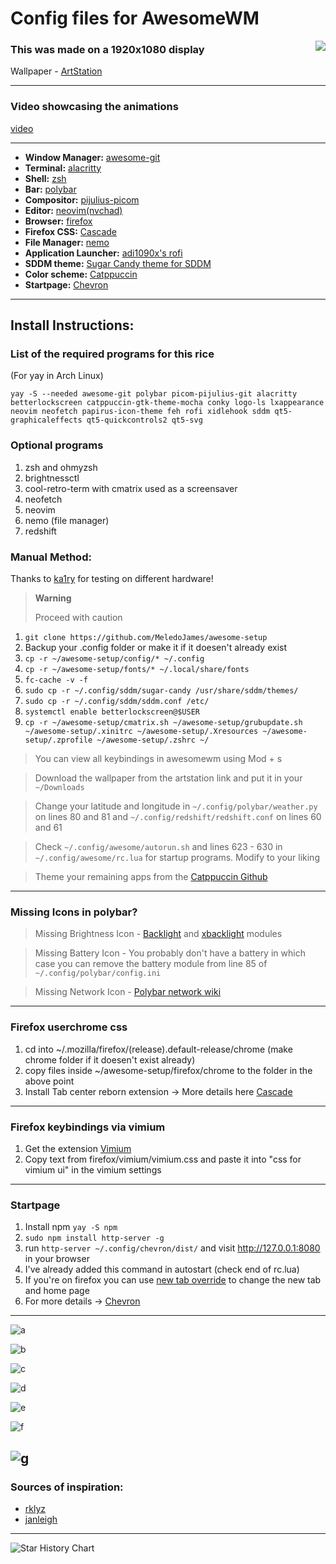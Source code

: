 # Config files for AwesomeWM

<img src="https://img.shields.io/github/stars/MeledoJames/awesome-setup?color=b4befe&labelColor=1e1e2e&style=for-the-badge" align="right" />

### This was made on a 1920x1080 display 

Wallpaper - [ArtStation](https://www.artstation.com/artwork/4Xa124)

---

### Video showcasing the animations

[video](/images/theone.mp4)

---

- **Window Manager:** [awesome-git](https://github.com/awesomeWM/awesome)
- **Terminal:** [alacritty](https://github.com/alacritty/alacritty)
- **Shell:** [zsh](https://www.zsh.org/)
- **Bar:** [polybar](https://github.com/polybar/polybar)
- **Compositor:** [pijulius-picom](https://github.com/pijulius/picom)
- **Editor:** [neovim(nvchad)](https://github.com/NvChad/NvChad)
- **Browser:** [firefox](https://www.mozilla.org/en-US/firefox)
- **Firefox CSS:** [Cascade](https://github.com/andreasgrafen/cascade)
- **File Manager:** [nemo](https://github.com/linuxmint/nemo)
- **Application Launcher:** [adi1090x's rofi](https://github.com/adi1090x/rofi)
- **SDDM theme:** [Sugar Candy theme for SDDM](https://www.opendesktop.org/p/1312658/)
- **Color scheme:** [Catppuccin](https://github.com/catppuccin/catppuccin)
- **Startpage:** [Chevron](https://github.com/kholmogorov27/chevron)

---

## Install Instructions:

### List of the required programs for this rice

(For yay in Arch Linux)

```
yay -S --needed awesome-git polybar picom-pijulius-git alacritty betterlockscreen catppuccin-gtk-theme-mocha conky logo-ls lxappearance neovim neofetch papirus-icon-theme feh rofi xidlehook sddm qt5-graphicaleffects qt5-quickcontrols2 qt5-svg
```

### Optional programs

1. zsh and ohmyzsh
2. brightnessctl
3. cool-retro-term with cmatrix used as a screensaver
4. neofetch
5. neovim
6. nemo (file manager)
7. redshift

### Manual Method:

Thanks to [ka1ry](https://github.com/ka1ry) for testing on different hardware!

> **Warning**
>
>Proceed with caution

1. ``` git clone https://github.com/MeledoJames/awesome-setup ```
2. Backup your .config folder or make it if it doesen't already exist
3. ``` cp -r ~/awesome-setup/config/* ~/.config ```
4. ``` cp -r ~/awesome-setup/fonts/* ~/.local/share/fonts ```
5. ``` fc-cache -v -f ```
6. ``` sudo cp -r ~/.config/sddm/sugar-candy /usr/share/sddm/themes/ ```
7. ``` sudo cp -r ~/.config/sddm/sddm.conf /etc/ ```
8. ``` systemctl enable betterlockscreen@$USER ```
9. ``` cp -r ~/awesome-setup/cmatrix.sh ~/awesome-setup/grubupdate.sh ~/awesome-setup/.xinitrc ~/awesome-setup/.Xresources ~/awesome-setup/.zprofile ~/awesome-setup/.zshrc ~/ ```

> You can view all keybindings in awesomewm using Mod + s

> Download the wallpaper from the artstation link and put it in your ``` ~/Downloads ```

> Change your latitude and longitude in ``` ~/.config/polybar/weather.py ``` on lines 80 and 81 and ``` ~/.config/redshift/redshift.conf ``` on lines 60 and 61

> Check ``` ~/.config/awesome/autorun.sh ``` and lines 623 - 630 in ``` ~/.config/awesome/rc.lua ``` for startup programs. Modify to your liking

> Theme your remaining apps from the [Catppuccin Github](https://github.com/catppuccin/catppuccin)

---

### Missing Icons in polybar?

> Missing Brightness Icon - [Backlight](https://github.com/polybar/polybar/wiki/Module:-backlight) and [xbacklight](https://github.com/polybar/polybar/wiki/Module:-xbacklight) modules

> Missing Battery Icon - You probably don't have a battery in which case you can remove the battery module from line 85 of ``` ~/.config/polybar/config.ini ```

> Missing Network Icon - [Polybar network wiki](https://github.com/polybar/polybar/wiki/Module:-network)

---

### Firefox userchrome css

1. cd into ~/.mozilla/firefox/(release).default-release/chrome (make chrome folder if it doesen't exist already)
2. copy files inside ~/awesome-setup/firefox/chrome to the folder in the above point
3. Install Tab center reborn extension -> More details here [Cascade](https://github.com/andreasgrafen/cascade#tab-center-reborn--vertical-tabs)

---

### Firefox keybindings via vimium

1. Get the extension [Vimium](https://vimium.github.io/)
2. Copy text from firefox/vimium/vimium.css and paste it into "css for vimium ui" in the vimium settings

---
### Startpage

1. Install npm ``` yay -S npm ```
2. ``` sudo npm install http-server -g ```
3. run ``` http-server ~/.config/chevron/dist/ ``` and visit http://127.0.0.1:8080 in your browser
4. I've already added this command in autostart (check end of rc.lua)
5. If you're on firefox you can use [new tab override](https://addons.mozilla.org/en-US/firefox/addon/new-tab-override/) to change the new tab and home page
6. For more details -> [Chevron](https://github.com/kholmogorov27/chevron) 

---

![a](/images/1.png?raw=true)

![b](/images/2.png?raw=true)

![c](/images/3.png?raw=true)

![d](/images/4.png?raw=true)

![e](/images/5.png?raw=true)

![f](/images/6.png?raw=true)

![g](/images/7.png?raw=true)
---

### Sources of inspiration:

- [rklyz](https://github.com/rklyz/MyRice)
- [janleigh](https://github.com/janleigh/dotfiles)
---

<picture>
    <source media="(prefers-color-scheme: dark)" srcset="https://api.star-history.com/svg?repos=MeledoJames/awesome-setup&type=Date&theme=dark" />
    <source media="(prefers-color-scheme: light)" srcset="https://api.star-history.com/svg?repos=MeledoJames/awesome-setup&type=Date" />
    <img alt="Star History Chart" src="https://api.star-history.com/svg?repos=MeledoJames/awesome-setup&type=Date" />
</picture>
